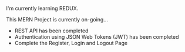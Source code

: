 I'm currently learning REDUX.

This MERN Project is currently on-going...

- REST API has been completed 
- Authentication using JSON Web Tokens (JWT) has been completed
- Complete the Register, Login and Logout Page
